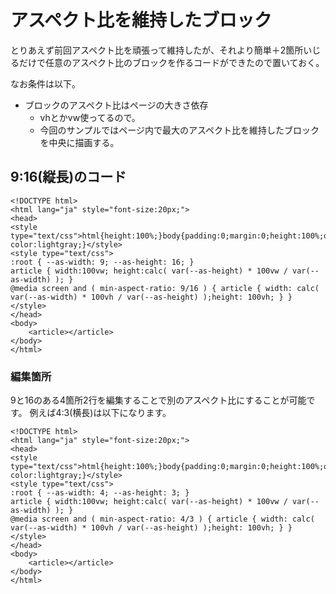 # アスペクト比を維持したブロック

とりあえず前回アスペクト比を頑張って維持したが、それより簡単＋2箇所いじるだけで任意のアスペクト比のブロックを作るコードができたので置いておく。

なお条件は以下。

* ブロックのアスペクト比はページの大きさ依存
    * vhとかvw使ってるので。
    * 今回のサンプルではページ内で最大のアスペクト比を維持したブロックを中央に描画する。

## 9:16(縦長)のコード

```
<!DOCTYPE html>
<html lang="ja" style="font-size:20px;">
<head>
<style type="text/css">html{height:100%;}body{padding:0;margin:0;height:100%;overflow:hidden;position:relative;}article{padding:0;margin:auto;position:absolute;top:0;bottom:0;left:0;right:0;background-color:lightgray;}</style>
<style type="text/css">
:root { --as-width: 9; --as-height: 16; }
article { width:100vw; height:calc( var(--as-height) * 100vw / var(--as-width) ); }
@media screen and ( min-aspect-ratio: 9/16 ) { article { width: calc( var(--as-width) * 100vh / var(--as-height) );height: 100vh; } }
</style>
</head>
<body>
	<article></article>
</body>
</html>
```

### 編集箇所

9と16のある4箇所2行を編集することで別のアスペクト比にすることが可能です。
例えば4:3(横長)は以下になります。

```
<!DOCTYPE html>
<html lang="ja" style="font-size:20px;">
<head>
<style type="text/css">html{height:100%;}body{padding:0;margin:0;height:100%;overflow:hidden;position:relative;}article{padding:0;margin:auto;position:absolute;top:0;bottom:0;left:0;right:0;background-color:lightgray;}</style>
<style type="text/css">
:root { --as-width: 4; --as-height: 3; }
article { width:100vw; height:calc( var(--as-height) * 100vw / var(--as-width) ); }
@media screen and ( min-aspect-ratio: 4/3 ) { article { width: calc( var(--as-width) * 100vh / var(--as-height) );height: 100vh; } }
</style>
</head>
<body>
	<article></article>
</body>
</html>
```
